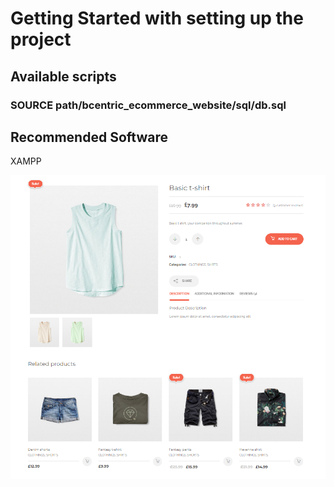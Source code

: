 # Getting Started with setting up the project

## Available scripts

### SOURCE path/bcentric_ecommerce_website/sql/db.sql

## Recommended Software

XAMPP

![](images/shop_ui.PNG)
